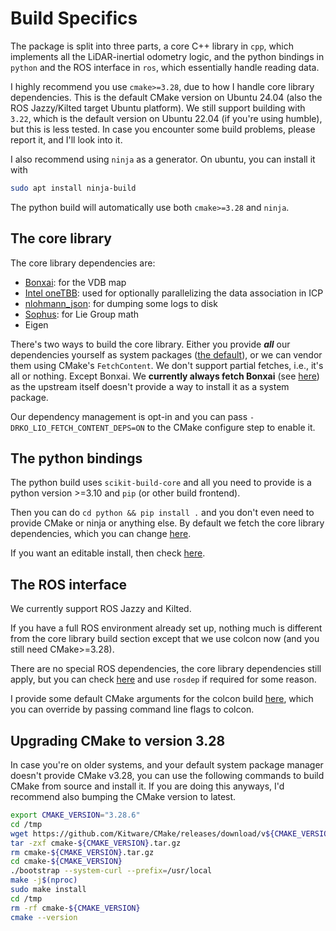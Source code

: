 # Build Specifics

The package is split into three parts, a core C++ library in `cpp`, which implements all the LiDAR-inertial odometry logic, and the python bindings in `python` and the ROS interface in `ros`, which essentially handle reading data.

I highly recommend you use `cmake>=3.28`, due to how I handle core library dependencies.
This is the default CMake version on Ubuntu 24.04 (also the ROS Jazzy/Kilted target Ubuntu platform).
We still support building with `3.22`, which is the default version on Ubuntu 22.04 (if you're using humble), but this is less tested.
In case you encounter some build problems, please report it, and I'll look into it.

I also recommend using `ninja` as a generator.
On ubuntu, you can install it with

```bash
sudo apt install ninja-build
```

The python build will automatically use both `cmake>=3.28` and `ninja`.

## The core library

The core library dependencies are:
- [Bonxai](https://github.com/facontidavide/Bonxai): for the VDB map
- [Intel oneTBB](https://github.com/uxlfoundation/oneTBB): used for optionally parallelizing the data association in ICP
- [nlohmann_json](https://github.com/nlohmann/json): for dumping some logs to disk
- [Sophus](https://github.com/strasdat/Sophus): for Lie Group math
- Eigen

There's two ways to build the core library.
Either you provide **_all_** our dependencies yourself as system packages ([the default](cpp/CMakeLists.txt#L28)), or we can vendor them using CMake's `FetchContent`.
We don't support partial fetches, i.e., it's all or nothing.
Except Bonxai.
We **currently always fetch Bonxai** (see [here](cmake/dependencies.cmake#L30)) as the upstream itself doesn't provide a way to install it as a system package.

Our dependency management is opt-in and you can pass `-DRKO_LIO_FETCH_CONTENT_DEPS=ON` to the CMake configure step to enable it.

## The python bindings

The python build uses `scikit-build-core` and all you need to provide is a python version >=3.10 and `pip` (or other build frontend).

Then you can do `cd python && pip install .` and you don't even need to provide CMake or ninja or anything else.
By default we fetch the core library dependencies, which you can change [here](python/pyproject.toml#L66).

If you want an editable install, then check [here](python/Makefile#L7).

## The ROS interface

We currently support ROS Jazzy and Kilted.

If you have a full ROS environment already set up, nothing much is different from the core library build section except that we use colcon now (and you still need CMake>=3.28).

There are no special ROS dependencies, the core library dependencies still apply, but you can check [here](https://github.com/mehermvr/rko_lio/blob/d626d0a6b8fa3883ef0fad0d604562d0062ef3f2/ros/package.xml#L11) and use `rosdep` if required for some reason.

I provide some default CMake arguments for the colcon build [here](ros/colcon.pkg#L3), which you can override by passing command line flags to colcon.

## Upgrading CMake to version 3.28

In case you're on older systems, and your default system package manager doesn't provide CMake v3.28, you can use the following commands to build CMake from source and install it.
If you are doing this anyways, I'd recommend also bumping the CMake version to latest.

```bash
export CMAKE_VERSION="3.28.6"
cd /tmp
wget https://github.com/Kitware/CMake/releases/download/v${CMAKE_VERSION}/cmake-${CMAKE_VERSION}.tar.gz
tar -zxf cmake-${CMAKE_VERSION}.tar.gz
rm cmake-${CMAKE_VERSION}.tar.gz
cd cmake-${CMAKE_VERSION}
./bootstrap --system-curl --prefix=/usr/local
make -j$(nproc)
sudo make install
cd /tmp
rm -rf cmake-${CMAKE_VERSION}
cmake --version
```
